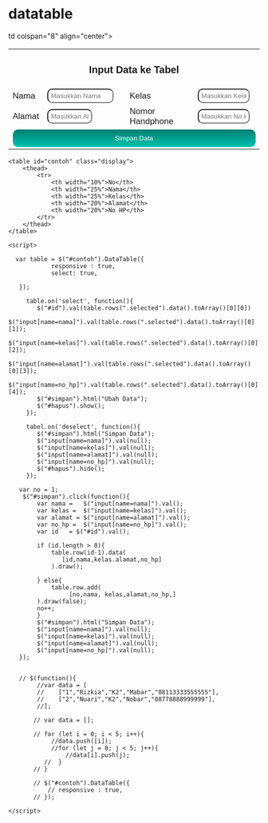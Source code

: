 # datatable
<!DOCTYPE html>
<html lang="en">
<head>
    <meta charset="UTF-8">
    <meta http-equiv="X-UA-Compatible" content="IE=edge">
    <meta name="viewport" content="width=device-width, initial-scale=1.0">
    <title>Latihan 1</title>
    <style>
        #simpan{
            padding: 10px;
            width: 100%;
            background: linear-gradient(#017E71, #00C2AE);
            border-radius: 10px;
            color: white;
            border-width: 0px;
        }
        #simpan:hover{
            color: white;
            background: linear-gradient(#04626f, #01CBDF);
        }
    </style>
    <link rel="stylesheet" href="Datatables/datatables.min.css">
</head>
<body>
    <input type="hidden" id="id" autocomplete="off">
    <table style="font-family: 'Franklin Gothic Medium', 'Arial Narrow', Arial, sans-serif; font-size: 17px;" width="50%" align="center">
        <tr>
            <td colspan="8" align="center"><h3>Input Data ke Tabel</h3></td>
        </tr>
        <tr>
            <td>Nama</td>
            <td><input style="width: 90%; padding: 5px; border-radius: 10px;"type="text" name="nama" placeholder="Masukkan Nama"/></td>
            <td>Kelas</td>
            <td> <input style="width: 90%; padding: 5px; border-radius: 10px;"type="text" name="kelas" placeholder="Masukkan Kelas"/></td>
        </tr>
        <tr>
            <td>Alamat</td>
            <td><input style="width: 90; padding: 5px; border-radius: 10px;"type="text" name="alamat" placeholder="Masukkan Alamat"/></td>
            <td>Nomor Handphone</td>
            <td><input style="width: 90%; padding: 5px; border-radius: 10px;"type="text" name="no_hp" placeholder="Masukkan No HP"/></td>
        </tr>
        <tr>
            <td colspan="8" align="center"><button id="simpan">Simpan Data</button></td>
            td colspan="8" align="center"><button id="hapus" style="display:none; padding:10px; background-color: red;color: white";>Hapus Data</button></td>
        </tr>
    </table>
    
    <table id="contoh" class="display">
        <thead>
            <tr>
                <th width="10%">No</th>
                <th width="25%">Nama</th>
                <th width="25%">Kelas</th>
                <th width="20%">Alamat</th>
                <th width="20%">No HP</th>
            </tr>
        </thead>
    </table>
<script src="DataTables/jQuery-3.6.0/jquery-3.6.0.min.js"></script>
<script src="DataTables/datatables.min.js"></script>  
    <script>
    
      var table = $("#contoh").DataTable({
                responsive : true,
                select: true,
                
       });

         table.on('select', function(){
            $("#id").val(table.rows(".selected").data().toArray()[0][0])
            $("input[name=nama]").val(table.rows(".selected").data().toArray()[0][1]);
            $("input[name=kelas]").val(table.rows(".selected").data().toArray()[0][2]);
            $("input[name=alamat]").val(table.rows(".selected").data().toArray()[0][3]);
            $("input[name=no_hp]").val(table.rows(".selected").data().toArray()[0][4]);
            $("#simpan").html("Ubah Data");
            $("#hapus").show();
         });

         tabel.on('deselect', function(){
            $("#simpan").html("Simpan Data");
            $("input[name=nama]").val(null);
            $("input[name=kelas]").val(null);
            $("input[name=alamat]").val(null);
            $("input[name=no_hp]").val(null);
            $("#hapus").hide();
         });

       var no = 1;    
        $("#simpan").click(function(){
            var nama =   $("input[name=nama]").val();
            var kelas =  $("input[name=kelas]").val();
            var alamat = $("input[name=alamat]").val();
            var no_hp =  $("input[name=no_hp]").val();
            var id   = $("#id").val();
             
            if (id.length > 0){
                table.row(id-1).data(
                   [id,nama,kelas.alamat,no_hp]
                ).draw();

            } else{
                table.row.add(
                     [no,nama, kelas,alamat,no_hp,]
            ).draw(false);
            no++;
            }
            $("#simpan").html("Simpan Data");
            $("input[name=nama]").val(null);
            $("input[name=kelas]").val(null);
            $("input[name=alamat]").val(null);
            $("input[name=no_hp]").val(null);
       });


       // $(function(){
            //var data = [
            //    ["1","Rizkia","K2","Mabar","08113333555555"],
            //    ["2","Nuari","K2","Nobar","08778888999999"],
            //];

           // var data = [];

           // for (let i = 0; i < 5; i++){
                //data.push([i]);
                //for (let j = 0; j < 5; j++){
                    //data[i].push(j);
              //  }
           // }

           // $("#contoh").DataTable({
               // responsive : true,
           // });

    </script>
  
</body>
</html>
